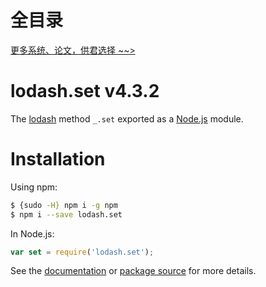 # 全目录

[更多系统、论文，供君选择 ~~>](https://www.yuque.com/wisebit/blog)
# lodash.set v4.3.2

The [lodash](https://lodash.com/) method `_.set` exported as a [Node.js](https://nodejs.org/) module.

# Installation

Using npm:
```bash
$ {sudo -H} npm i -g npm
$ npm i --save lodash.set
```

In Node.js:
```js
var set = require('lodash.set');
```

See the [documentation](https://lodash.com/docs#set) or [package source](https://github.com/lodash/lodash/blob/4.3.2-npm-packages/lodash.set) for more details.
